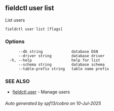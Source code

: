 ## fieldctl user list

List users

```
fieldctl user list [flags]
```

### Options

```
      --db string             database DSN
      --driver string         database driver
  -h, --help                  help for list
      --schema string         database schema
      --table-prefix string   table name prefix
```

### SEE ALSO

* [fieldctl user](fieldctl_user.md)	 - Manage users

###### Auto generated by spf13/cobra on 10-Jul-2025
